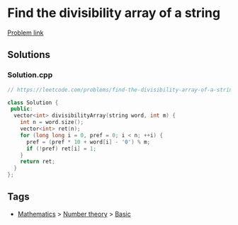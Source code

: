 # Find the divisibility array of a string

[Problem link](https://leetcode.com/problems/find-the-divisibility-array-of-a-string/)

## Solutions


### Solution.cpp
```cpp
// https://leetcode.com/problems/find-the-divisibility-array-of-a-string/

class Solution {
 public:
  vector<int> divisibilityArray(string word, int m) {
    int n = word.size();
    vector<int> ret(n);
    for (long long i = 0, pref = 0; i < n; ++i) {
      pref = (pref * 10 + word[i] - '0') % m;
      if (!pref) ret[i] = 1;
    }
    return ret;
  }
};
```
## Tags

* [Mathematics](/README.md#Mathematics) > [Number theory](/README.md#Mathematics-Number_theory) > [Basic](/README.md#Mathematics-Number_theory-Basic)
